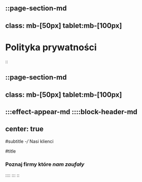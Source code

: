 ::page-section-md
---
class: mb-[50px] tablet:mb-[100px]
---

# Polityka prywatności

::

::page-section-md
---
class: mb-[50px] tablet:mb-[100px]
---
:::effect-appear-md
::::block-header-md
---
center: true
---

#subtitle
*-/* Nasi klienci

#title
### Poznaj firmy które *nam zaufały*

::::
:::
::